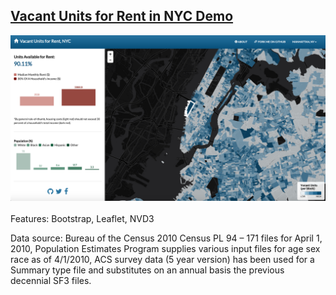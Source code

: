 ## [Vacant Units for Rent in NYC Demo](http://livenlulu.github.io/vacantunits/)

<kbd><a href="http://livenlulu.github.io/vacantunits/"><img src="data/vacantunits.png" style="max-width:100%; width: 600px;"/></a>
</kbd>
<br><br>
Features: Bootstrap, Leaflet, NVD3

Data source: Bureau of the Census 2010 Census PL 94 – 171 files for April 1, 2010, Population Estimates Program supplies various input files for age sex race as of 4/1/2010, ACS survey data (5 year version) has been used for a Summary type file and substitutes on an annual basis the previous decennial SF3 files.